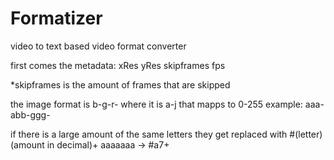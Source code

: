 # Formatizer
video to text based video format converter

first comes the metadata:
xRes
yRes
skipframes
fps

*skipframes is the amount of frames that are skipped

the image format is b-g-r-
where it is a-j that mapps to 0-255
example: aaa-abb-ggg-

if there is a large amount of the same letters they get replaced with #(letter)(amount in decimal)+
aaaaaaa -> #a7+




